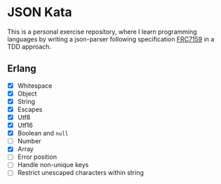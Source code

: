 # JSON Kata

This is a personal exercise repository, where I learn programming languages by writing a json-parser following specification [FRC7159](https://tools.ietf.org/html/rfc7159) in a TDD approach.

## Erlang

- [x] Whitespace
- [x] Object
- [x] String
- [x] Escapes
- [x] Utf8
- [x] Utf16
- [x] Boolean and `null`
- [ ] Number
- [x] Array
- [ ] Error position
- [ ] Handle non-unique keys
- [ ] Restrict unescaped characters within string
